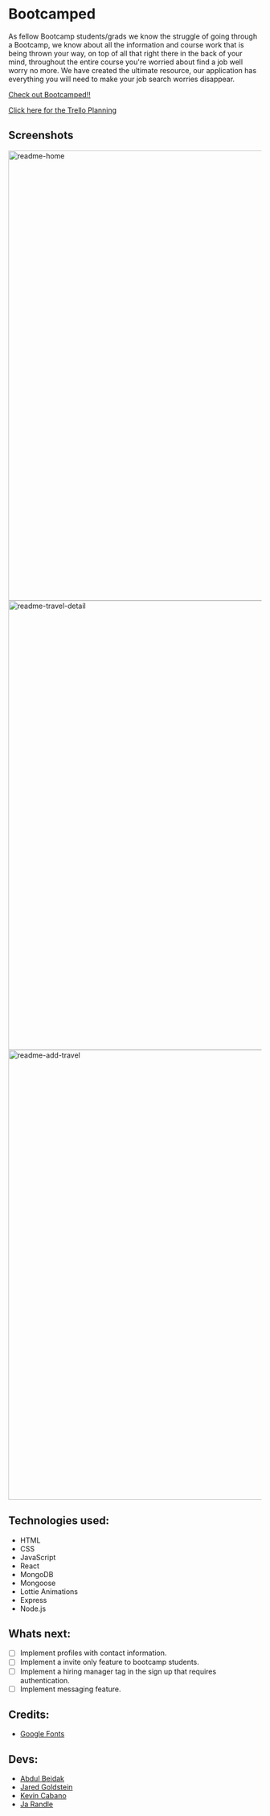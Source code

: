 # Bootcamped

As fellow Bootcamp students/grads we know the struggle of going through a Bootcamp, we know about all the information and course work that is being thrown your way, on top of all that right there in the back of your mind, throughout the entire course you're worried about find a job well worry no more. We have created the ultimate resource, our application has everything you will need to make your job search worries disappear.

[Check out Bootcamped!!](https://boot-camped.herokuapp.com/)

[Click here for the Trello Planning](https://trello.com/b/dxIyYugI/bootcamped)

## Screenshots
<img width="895" alt="readme-home" src="https://user-images.githubusercontent.com/69918842/144271600-2aa29289-4cc1-46be-9421-ab7ad62536a9.png">

<img width="894" alt="readme-travel-detail" src="https://user-images.githubusercontent.com/69918842/144271657-8475f331-067c-4301-8843-ba9afb01abad.png">

<img width="895" alt="readme-add-travel" src="https://user-images.githubusercontent.com/69918842/144271675-0cc5beba-9109-4aa7-a99b-38f97c16d742.png">

## Technologies used:
  - HTML
  - CSS
  - JavaScript
  - React
  - MongoDB
  - Mongoose
  - Lottie Animations
  - Express
  - Node.js

## Whats next:
  - [ ] Implement profiles with contact information.
  - [ ] Implement a invite only feature to bootcamp students.
  - [ ] Implement a hiring manager tag in the sign up that requires authentication.
  - [ ] Implement messaging feature.

## Credits:
  - [Google Fonts](https://fonts.google.com/)

## Devs:
  - [Abdul Beidak](https://github.com/Abdul2067)
  - [Jared Goldstein]()
  - [Kevin Cabano]()
  - [Ja Randle]()
 
